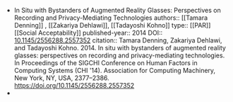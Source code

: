 - In Situ with Bystanders of Augmented Reality Glasses: Perspectives on Recording and Privacy-Mediating Technologies
  authors:: [[Tamara Denning]] , [[Zakariya Dehlawi]], [[Tadayoshi Kohno]] 
  type:: [[PAR]] [[Social Acceptability]] 
  published-year:: 2014
  DOI:: [10.1145/2556288.2557352](http://dx.doi.org/10.1145/2556288.2557352) 
  citation:: Tamara Denning, Zakariya Dehlawi, and Tadayoshi Kohno. 2014. In situ with bystanders of augmented reality glasses: perspectives on recording and privacy-mediating technologies. In Proceedings of the SIGCHI Conference on Human Factors in Computing Systems (CHI '14). Association for Computing Machinery, New York, NY, USA, 2377–2386. https://doi.org/10.1145/2556288.2557352
-